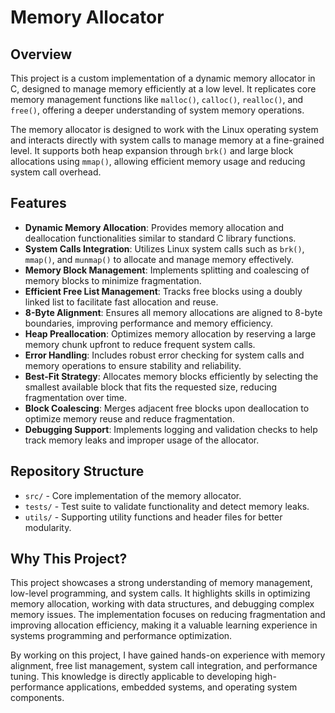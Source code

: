 # Memory Allocator

## Overview

This project is a custom implementation of a dynamic memory allocator in C, designed to manage memory efficiently at a low level. It replicates core memory management functions like `malloc()`, `calloc()`, `realloc()`, and `free()`, offering a deeper understanding of system memory operations. 

The memory allocator is designed to work with the Linux operating system and interacts directly with system calls to manage memory at a fine-grained level. It supports both heap expansion through `brk()` and large block allocations using `mmap()`, allowing efficient memory usage and reducing system call overhead.

## Features

- **Dynamic Memory Allocation**: Provides memory allocation and deallocation functionalities similar to standard C library functions.
- **System Calls Integration**: Utilizes Linux system calls such as `brk()`, `mmap()`, and `munmap()` to allocate and manage memory effectively.
- **Memory Block Management**: Implements splitting and coalescing of memory blocks to minimize fragmentation.
- **Efficient Free List Management**: Tracks free blocks using a doubly linked list to facilitate fast allocation and reuse.
- **8-Byte Alignment**: Ensures all memory allocations are aligned to 8-byte boundaries, improving performance and memory efficiency.
- **Heap Preallocation**: Optimizes memory allocation by reserving a large memory chunk upfront to reduce frequent system calls.
- **Error Handling**: Includes robust error checking for system calls and memory operations to ensure stability and reliability.
- **Best-Fit Strategy**: Allocates memory blocks efficiently by selecting the smallest available block that fits the requested size, reducing fragmentation over time.
- **Block Coalescing**: Merges adjacent free blocks upon deallocation to optimize memory reuse and reduce fragmentation.
- **Debugging Support**: Implements logging and validation checks to help track memory leaks and improper usage of the allocator.

## Repository Structure

- `src/` - Core implementation of the memory allocator.
- `tests/` - Test suite to validate functionality and detect memory leaks.
- `utils/` - Supporting utility functions and header files for better modularity.

## Why This Project?

This project showcases a strong understanding of memory management, low-level programming, and system calls. It highlights skills in optimizing memory allocation, working with data structures, and debugging complex memory issues. The implementation focuses on reducing fragmentation and improving allocation efficiency, making it a valuable learning experience in systems programming and performance optimization.

By working on this project, I have gained hands-on experience with memory alignment, free list management, system call integration, and performance tuning. This knowledge is directly applicable to developing high-performance applications, embedded systems, and operating system components.
